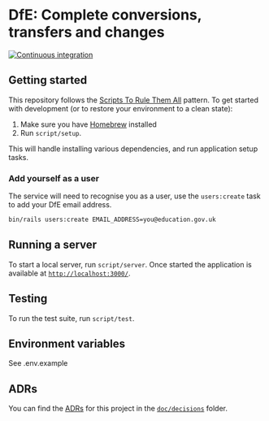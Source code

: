 # DfE: Complete conversions, transfers and changes

[![Continuous integration](https://github.com/DFE-Digital/dfe-complete-conversions-transfers-and-changes/actions/workflows/continuous-integration.yml/badge.svg)](https://github.com/DFE-Digital/dfe-complete-conversions-transfers-and-changes/actions/workflows/continuous-integration.yml)

## Getting started

This repository follows the
[Scripts To Rule Them All](https://github.com/dxw/tech-team-rfcs/blob/main/rfc-023-use-scripts-to-rule-them-all.md)
pattern. To get started with development (or to restore your environment to a
clean state):

1. Make sure you have [Homebrew](https://brew.sh/) installed
1. Run `script/setup`.

This will handle installing various dependencies, and run application setup
tasks.

### Add yourself as a user

The service will need to recognise you as a user, use the `users:create` task to
add your DfE email address.

```bash
bin/rails users:create EMAIL_ADDRESS=you@education.gov.uk
```

## Running a server

To start a local server, run `script/server`. Once started the application is
available at [`http://localhost:3000/`](http://localhost:3000/).

## Testing

To run the test suite, run `script/test`.

## Environment variables

See .env.example

## ADRs

You can find the [ADRs](https://adr.github.io/) for this project in the
[`doc/decisions`](https://github.com/DFE-Digital/dfe-complete-conversions-transfers-and-changes/tree/develop/doc/decisions)
folder.

